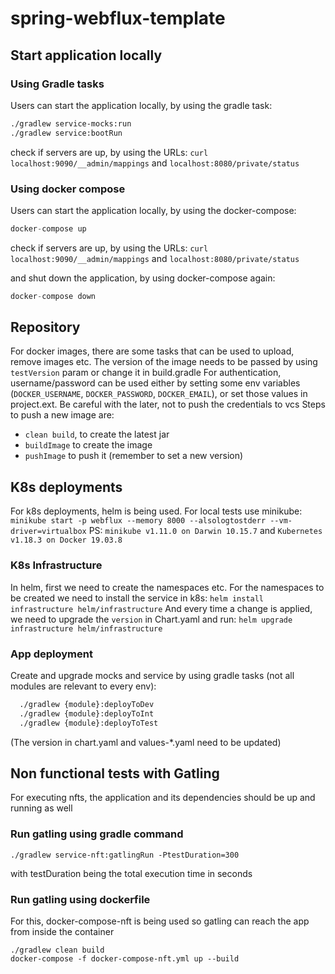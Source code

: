 # spring-webflux-template

## Start application locally

### Using Gradle tasks
Users can start the application locally, by using the gradle task:
```bash
./gradlew service-mocks:run
./gradlew service:bootRun
```
check if servers are up, by using the URLs: `curl localhost:9090/__admin/mappings` and `localhost:8080/private/status`

### Using docker compose
Users can start the application locally, by using the docker-compose:
```groovy
docker-compose up
```
check if servers are up, by using the URLs: `curl localhost:9090/__admin/mappings` and `localhost:8080/private/status`

and shut down the application, by using docker-compose again:
```groovy
docker-compose down
```

## Repository
For docker images, there are some tasks that can be used to upload, remove images etc.
The version of the image needs to be passed by using `testVersion` param or change it in build.gradle
For authentication, username/password can be used either by setting some env variables (`DOCKER_USERNAME`, `DOCKER_PASSWORD`, `DOCKER_EMAIL`), or set those values in project.ext. Be careful with the later, not to push the credentials to vcs
Steps to push a new image are:
- `clean build`, to create the latest jar
- `buildImage` to create the image
- `pushImage` to push it (remember to set a new version)

## K8s deployments
For k8s deployments, helm is being used. 
For local tests use minikube: `minikube start -p webflux --memory 8000 --alsologtostderr --vm-driver=virtualbox`
PS: `minikube v1.11.0 on Darwin 10.15.7` and `Kubernetes v1.18.3 on Docker 19.03.8`

### K8s Infrastructure
In helm, first we need to create the namespaces etc.
For the namespaces to be created we need to install the service in k8s: `helm install infrastructure helm/infrastructure`
And every time a change is applied, we need to upgrade the `version` in Chart.yaml and run: `helm upgrade infrastructure helm/infrastructure`

### App deployment
Create and upgrade mocks and service by using gradle tasks (not all modules are relevant to every env): 
```bash
  ./gradlew {module}:deployToDev
  ./gradlew {module}:deployToInt
  ./gradlew {module}:deployToTest
```
(The version in chart.yaml and values-*.yaml need to be updated)

## Non functional tests with Gatling
For executing nfts, the application and its dependencies should be up and running as well

### Run gatling using gradle command
```
./gradlew service-nft:gatlingRun -PtestDuration=300
```
with testDuration being the total execution time in seconds

### Run gatling using dockerfile
For this, docker-compose-nft is being used so gatling can reach the app from inside the container
```
./gradlew clean build
docker-compose -f docker-compose-nft.yml up --build
```
